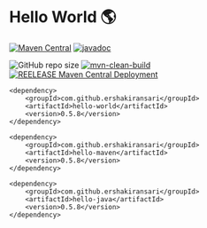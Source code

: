 # Hello World 🌎

[![Maven Central](https://maven-badges.herokuapp.com/maven-central/com.github.ershakiransari/hello-world/badge.svg)](https://maven-badges.herokuapp.com/maven-central/com.github.ershakiransari/hello-world)
[![javadoc](https://javadoc.io/badge2/com.github.ershakiransari/hello-java/javadoc.svg)](https://javadoc.io/doc/com.github.ershakiransari/hello-java)

![GitHub repo size](https://img.shields.io/github/repo-size/ershakiransari/hello-world?color=g&label=Repo%20Size&logo=github)
[![mvn-clean-build](https://github.com/ErShakirAnsari/hello-world/actions/workflows/mvn-clean-build.yml/badge.svg)](https://github.com/ErShakirAnsari/hello-world/actions/workflows/mvn-clean-build.yml)
[![REELEASE Maven Central Deployment](https://github.com/ErShakirAnsari/hello-world/actions/workflows/publish-to-maven-central-with-tag.yml/badge.svg)](https://github.com/ErShakirAnsari/hello-world/actions/workflows/publish-to-maven-central-with-tag.yml)

```
<dependency>
    <groupId>com.github.ershakiransari</groupId>
    <artifactId>hello-world</artifactId>
    <version>0.5.8</version>
</dependency>
```
```
<dependency>
    <groupId>com.github.ershakiransari</groupId>
    <artifactId>hello-maven</artifactId>
    <version>0.5.8</version>
</dependency>
```
```
<dependency>
    <groupId>com.github.ershakiransari</groupId>
    <artifactId>hello-java</artifactId>
    <version>0.5.8</version>
</dependency>
```